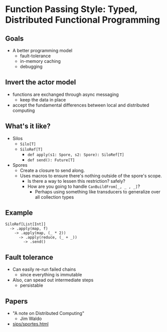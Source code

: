 # Function Passing Style: Typed, Distributed Functional Programming

## Goals

- A better programming model
  - fault-tolerance
  - in-memory caching
  - debugging

## Invert the actor model

- functions are exchanged through async messaging
  - keep the data in place
- accept the fundamental differences between local and distributed computing

## What's it like?

- Silos
  - `Silo[T]`
  - `SiloRef[T]`
    - `def apply(s1: Spore, s2: Spore): SiloRef[T]`
    - `def send(): Future[T]`
- Spores
  - Create a closure to send along.
  - Uses macros to ensure there's nothing outside of the spore's scope.
    - Is there a way to lessen this restriction? safely?
    - How are you going to handle `CanBuildFrom[_, _ , _]`?
      - Perhaps using something like transducers to generalize over all collection types

## Example

```
SiloRef[List[Int]]
  -> .apply(map, f)
    -> .apply(map, (_ * 2))
      -> .apply(reduce, (_ + _))
        -> .send()
```

## Fault tolerance

- Can easily re-run failed chains
  - since everything is immutable
- Also, can spead out intermediate steps
  - persistable

## Papers

- "A note on Distributed Computing"
  - Jim Waldo
- [sips/sportes.html](http://docs.scala-lang.org/sips/pending/spores.html)
